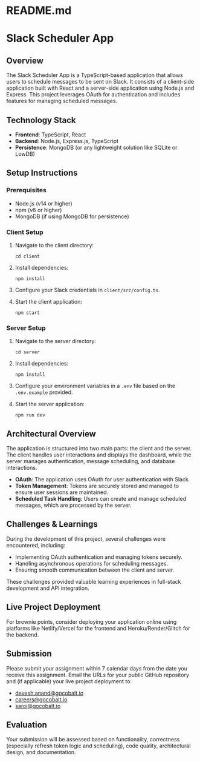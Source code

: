 # README.md

# Slack Scheduler App

## Overview

The Slack Scheduler App is a TypeScript-based application that allows users to schedule messages to be sent on Slack. It consists of a client-side application built with React and a server-side application using Node.js and Express. This project leverages OAuth for authentication and includes features for managing scheduled messages.

## Technology Stack

- **Frontend**: TypeScript, React
- **Backend**: Node.js, Express.js, TypeScript
- **Persistence**: MongoDB (or any lightweight solution like SQLite or LowDB)

## Setup Instructions

### Prerequisites

- Node.js (v14 or higher)
- npm (v6 or higher)
- MongoDB (if using MongoDB for persistence)

### Client Setup

1. Navigate to the client directory:
   ```
   cd client
   ```

2. Install dependencies:
   ```
   npm install
   ```

3. Configure your Slack credentials in `client/src/config.ts`.

4. Start the client application:
   ```
   npm start
   ```

### Server Setup

1. Navigate to the server directory:
   ```
   cd server
   ```

2. Install dependencies:
   ```
   npm install
   ```

3. Configure your environment variables in a `.env` file based on the `.env.example` provided.

4. Start the server application:
   ```
   npm run dev
   ```

## Architectural Overview

The application is structured into two main parts: the client and the server. The client handles user interactions and displays the dashboard, while the server manages authentication, message scheduling, and database interactions.

- **OAuth**: The application uses OAuth for user authentication with Slack.
- **Token Management**: Tokens are securely stored and managed to ensure user sessions are maintained.
- **Scheduled Task Handling**: Users can create and manage scheduled messages, which are processed by the server.

## Challenges & Learnings

During the development of this project, several challenges were encountered, including:

- Implementing OAuth authentication and managing tokens securely.
- Handling asynchronous operations for scheduling messages.
- Ensuring smooth communication between the client and server.

These challenges provided valuable learning experiences in full-stack development and API integration.

## Live Project Deployment

For brownie points, consider deploying your application online using platforms like Netlify/Vercel for the frontend and Heroku/Render/Glitch for the backend.

## Submission

Please submit your assignment within 7 calendar days from the date you receive this assignment. Email the URLs for your public GitHub repository and (if applicable) your live project deployment to:

- devesh.anand@gocobalt.io
- careers@gocobalt.io
- saroj@gocobalt.io

## Evaluation

Your submission will be assessed based on functionality, correctness (especially refresh token logic and scheduling), code quality, architectural design, and documentation.